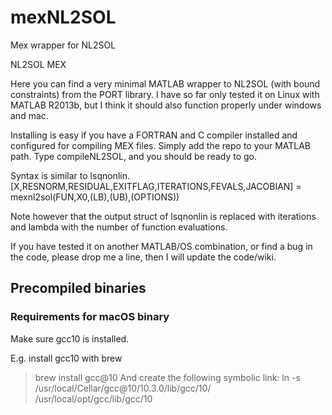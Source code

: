 # mexNL2SOL
Mex wrapper for NL2SOL

NL2SOL MEX

Here you can find a very minimal MATLAB wrapper to NL2SOL (with bound constraints) from the PORT library. I have so far only tested it on Linux with MATLAB R2013b, but I think it should also function properly under windows and mac.

Installing is easy if you have a FORTRAN and C compiler installed and configured for compiling MEX files. Simply add the repo to your MATLAB path. Type compileNL2SOL, and you should be ready to go.

Syntax is similar to lsqnonlin. [X,RESNORM,RESIDUAL,EXITFLAG,ITERATIONS,FEVALS,JACOBIAN] = mexnl2sol(FUN,X0,(LB),(UB),(OPTIONS))

Note however that the output struct of lsqnonlin is replaced with iterations and lambda with the number of function evaluations.

If you have tested it on another MATLAB/OS combination, or find a bug in the code, please drop me a line, then I will update the code/wiki.

## Precompiled binaries

### Requirements for macOS binary

Make sure gcc10 is installed. 

E.g. install gcc10 with brew 
> brew install gcc@10
And create the following symbolic link: 
> ln -s /usr/local/Cellar/gcc@10/10.3.0/lib/gcc/10/ /usr/local/opt/gcc/lib/gcc/10
